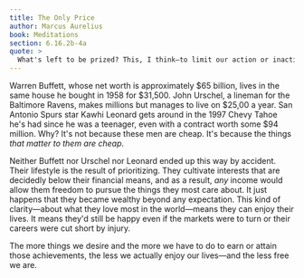 ```yaml
---
title: The Only Price
author: Marcus Aurelius
book: Meditations
section: 6.16.2b-4a
quote: >
  What's left to be prized? This, I think—to limit our action or inaction to only what's in keeping with the needs of our own preparations...it's what the exertions of education and teaching are all about—here is the thing to be prized! If you hold this firmly, you'll stop trying to get yourself all the other things...if you don't, you won't be free, self-sufficient, or liberated from passion, but necessarily full of envy, jealousy, and suspicion for any who have the power to take them, and you'll plot against those who do have what you prize...But by having some self-respect for your own mind and prizing it, you will please yourself and be in better harmony with your fellow human beings, and more in tune with the gods—praising everything they have set in order and allotted you.
---
```


Warren Buffett, whose net worth is approximately $65 billion, lives in the same house he bought in 1958 for $31,500. John Urschel, a lineman for the Baltimore Ravens, makes millions but manages to live on $25,00 a year. San Antonio Spurs star Kawhi Leonard gets around in the 1997 Chevy Tahoe he's had since he was a teenager, even with a contract worth some $94 million. Why? It's not because these men are cheap. It's because the things _that matter to them are cheap_.

Neither Buffett nor Urschel nor Leonard ended up this way by accident. Their lifestyle is the result of prioritizing. They cultivate interests that are decidedly below their financial means, and as a result, _any_ income would allow them freedom to pursue the things they most care about. It just happens that they became wealthy beyond any expectation. This kind of clarity—about what they love most in the world—means they can enjoy their lives. It means they'd still be happy even if the markets were to turn or their careers were cut short by injury.

The more things we desire and the more we have to do to earn or attain those achievements, the less we actually enjoy our lives—and the less free we are.
